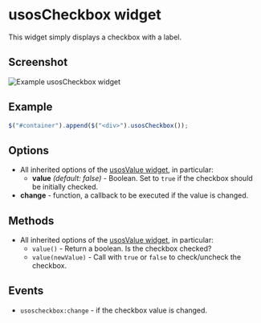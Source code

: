 usosCheckbox widget
===================

This widget simply displays a checkbox with a label.

Screenshot
----------

![Example usosCheckbox widget](http://i.imgur.com/BRETgVT.png)

Example
-------


```javascript
$("#container").append($("<div>").usosCheckbox());
```

Options
-------

  * All inherited options of the [usosValue widget](widget.value.md), in particular:
    * **value** *(default: false)* - Boolean. Set to `true` if the checkbox
      should be initially checked. 
  * **change** - function, a callback to be executed if the value is changed.

Methods
-------

  * All inherited options of the [usosValue widget](widget.value.md), in particular:
    * `value()` - Return a boolean. Is the checkbox checked?
    * `value(newValue)` - Call with `true` or `false` to check/uncheck the
      checkbox.

Events
------

  * `usoscheckbox:change` - if the checkbox value is changed.
